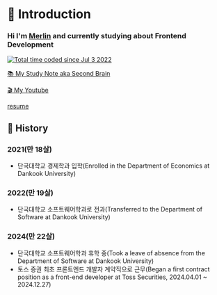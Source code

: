 
# 👋 Introduction 

### Hi I'm [Merlin](https://resetmerlin.onrender.com/) and currently studying about Frontend Development 

<a href="https://wakatime.com/@60e4818e-19d5-478c-9922-4c7fe3366bc4"><img src="https://wakatime.com/badge/user/60e4818e-19d5-478c-9922-4c7fe3366bc4.svg" alt="Total time coded since Jul 3 2022" /></a>

[📚 My Study Note aka Second Brain](https://publish.obsidian.md/resetmerlin)

[🎬 My Youtube](https://www.youtube.com/@MerlinsDevelopmentJourne-og7fp)

[resume](https://github.com/user-attachments/files/18265451/Resume.pdf)


## 📜 History
### 2021(만 18살)
- 단국대학교 경제학과 입학(Enrolled in the Department of Economics at Dankook University)
### 2022(만 19살)
- 단국대학교 소프트웨어학과로 전과(Transferred to the Department of Software at Dankook University) 
### 2024(만 22살)
- 단국대학교 소프트웨어학과 휴학 중(Took a leave of absence from the Department of Software at Dankook University)
- 토스 증권 최초 프론트엔드 개발자 계약직으로 근무(Began a first contract position as a front-end developer at Toss Securities, 2024.04.01 ~ 2024.12.27)

